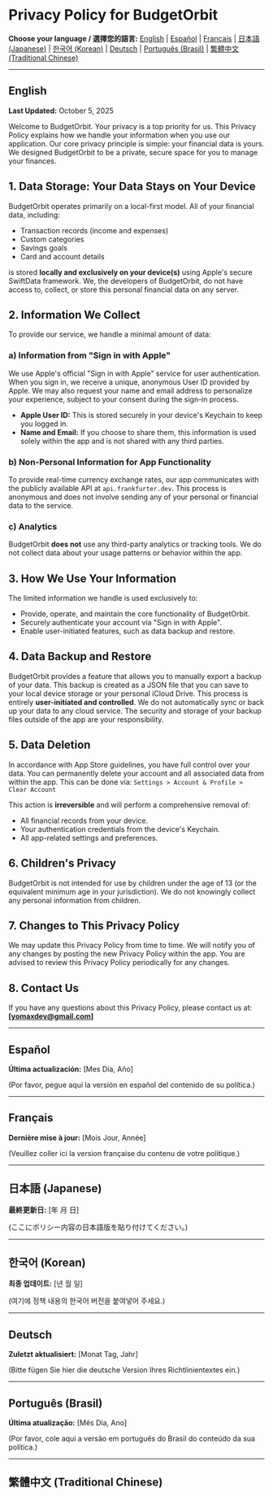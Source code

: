 # Privacy Policy for BudgetOrbit

**Choose your language / 選擇您的語言:**
[English](#english) | [Español](#español) | [Français](#français) | [日本語 (Japanese)](#日本語-japanese) | [한국어 (Korean)](#한국어-korean) | [Deutsch](#deutsch) | [Português (Brasil)](#português-brasil) | [繁體中文 (Traditional Chinese)](#繁體中文-traditional-chinese)

---


## English
**Last Updated:** October 5, 2025

Welcome to BudgetOrbit. Your privacy is a top priority for us. This Privacy Policy explains how we handle your information when you use our application. Our core privacy principle is simple: your financial data is yours. We designed BudgetOrbit to be a private, secure space for you to manage your finances.

## 1. Data Storage: Your Data Stays on Your Device

BudgetOrbit operates primarily on a local-first model. All of your financial data, including:
- Transaction records (income and expenses)
- Custom categories
- Savings goals
- Card and account details

is stored **locally and exclusively on your device(s)** using Apple's secure SwiftData framework. We, the developers of BudgetOrbit, do not have access to, collect, or store this personal financial data on any server.

## 2. Information We Collect

To provide our service, we handle a minimal amount of data:

### a) Information from "Sign in with Apple"

We use Apple's official "Sign in with Apple" service for user authentication. When you sign in, we receive a unique, anonymous User ID provided by Apple. We may also request your name and email address to personalize your experience, subject to your consent during the sign-in process.

- **Apple User ID:** This is stored securely in your device's Keychain to keep you logged in.
- **Name and Email:** If you choose to share them, this information is used solely within the app and is not shared with any third parties.

### b) Non-Personal Information for App Functionality

To provide real-time currency exchange rates, our app communicates with the publicly available API at `api.frankfurter.dev`. This process is anonymous and does not involve sending any of your personal or financial data to the service.

### c) Analytics

BudgetOrbit **does not** use any third-party analytics or tracking tools. We do not collect data about your usage patterns or behavior within the app.

## 3. How We Use Your Information

The limited information we handle is used exclusively to:
- Provide, operate, and maintain the core functionality of BudgetOrbit.
- Securely authenticate your account via "Sign in with Apple".
- Enable user-initiated features, such as data backup and restore.

## 4. Data Backup and Restore

BudgetOrbit provides a feature that allows you to manually export a backup of your data. This backup is created as a JSON file that you can save to your local device storage or your personal iCloud Drive. This process is entirely **user-initiated and controlled**. We do not automatically sync or back up your data to any cloud service. The security and storage of your backup files outside of the app are your responsibility.

## 5. Data Deletion

In accordance with App Store guidelines, you have full control over your data. You can permanently delete your account and all associated data from within the app. This can be done via:
`Settings > Account & Profile > Clear Account`

This action is **irreversible** and will perform a comprehensive removal of:
- All financial records from your device.
- Your authentication credentials from the device's Keychain.
- All app-related settings and preferences.

## 6. Children's Privacy

BudgetOrbit is not intended for use by children under the age of 13 (or the equivalent minimum age in your jurisdiction). We do not knowingly collect any personal information from children.

## 7. Changes to This Privacy Policy

We may update this Privacy Policy from time to time. We will notify you of any changes by posting the new Privacy Policy within the app. You are advised to review this Privacy Policy periodically for any changes.

## 8. Contact Us

If you have any questions about this Privacy Policy, please contact us at:
**[yomaxdev@gmail.com]**

---

## Español
**Última actualización:** [Mes Día, Año]

(Por favor, pegue aquí la versión en español del contenido de su política.)

---

## Français
**Dernière mise à jour:** [Mois Jour, Année]

(Veuillez coller ici la version française du contenu de votre politique.)

---

## 日本語 (Japanese)
**最終更新日:** [年 月 日]

(ここにポリシー内容の日本語版を貼り付けてください。)

---

## 한국어 (Korean)
**최종 업데이트:** [년 월 일]

(여기에 정책 내용의 한국어 버전을 붙여넣어 주세요.)

---

## Deutsch
**Zuletzt aktualisiert:** [Monat Tag, Jahr]

(Bitte fügen Sie hier die deutsche Version Ihres Richtlinientextes ein.)

---

## Português (Brasil)
**Última atualização:** [Mês Dia, Ano]

(Por favor, cole aqui a versão em português do Brasil do conteúdo da sua política.)

---

## 繁體中文 (Traditional Chinese)
